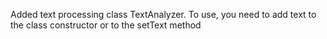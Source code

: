 Added text processing class TextAnalyzer. To use, you need to add text to the class constructor or to the setText method
